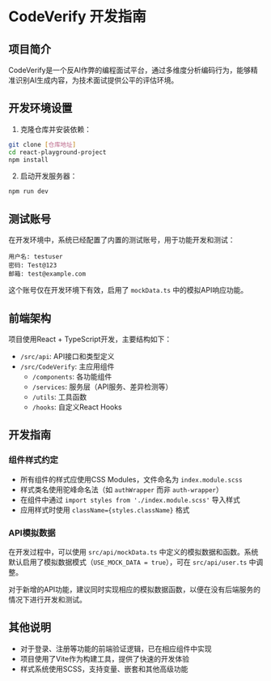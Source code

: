 # CodeVerify 开发指南

## 项目简介

CodeVerify是一个反AI作弊的编程面试平台，通过多维度分析编码行为，能够精准识别AI生成内容，为技术面试提供公平的评估环境。

## 开发环境设置

1. 克隆仓库并安装依赖：
```bash
git clone [仓库地址]
cd react-playground-project
npm install
```

2. 启动开发服务器：
```bash
npm run dev
```

## 测试账号

在开发环境中，系统已经配置了内置的测试账号，用于功能开发和测试：

```
用户名: testuser
密码: Test@123
邮箱: test@example.com
```

这个账号仅在开发环境下有效，启用了 `mockData.ts` 中的模拟API响应功能。

## 前端架构

项目使用React + TypeScript开发，主要结构如下：

- `/src/api`: API接口和类型定义
- `/src/CodeVerify`: 主应用组件
  - `/components`: 各功能组件
  - `/services`: 服务层（API服务、差异检测等）
  - `/utils`: 工具函数
  - `/hooks`: 自定义React Hooks

## 开发指南

### 组件样式约定

- 所有组件的样式应使用CSS Modules，文件命名为 `index.module.scss`
- 样式类名使用驼峰命名法（如 `authWrapper` 而非 `auth-wrapper`）
- 在组件中通过 `import styles from './index.module.scss'` 导入样式
- 应用样式时使用 `className={styles.className}` 格式

### API模拟数据

在开发过程中，可以使用 `src/api/mockData.ts` 中定义的模拟数据和函数。系统默认启用了模拟数据模式（`USE_MOCK_DATA = true`），可在 `src/api/user.ts` 中调整。

对于新增的API功能，建议同时实现相应的模拟数据函数，以便在没有后端服务的情况下进行开发和测试。

## 其他说明

- 对于登录、注册等功能的前端验证逻辑，已在相应组件中实现
- 项目使用了Vite作为构建工具，提供了快速的开发体验
- 样式系统使用SCSS，支持变量、嵌套和其他高级功能 